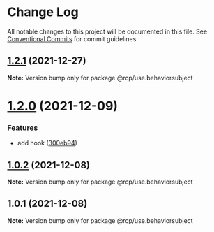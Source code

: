 # Change Log

All notable changes to this project will be documented in this file.
See [Conventional Commits](https://conventionalcommits.org) for commit guidelines.

<a name="1.2.1"></a>

## [1.2.1](https://github.com/imcuttle/rcp/compare/@rcp/use.behaviorsubject@1.2.0...@rcp/use.behaviorsubject@1.2.1) (2021-12-27)

**Note:** Version bump only for package @rcp/use.behaviorsubject

<a name="1.2.0"></a>

# [1.2.0](https://github.com/imcuttle/rcp/compare/@rcp/use.behaviorsubject@1.0.2...@rcp/use.behaviorsubject@1.2.0) (2021-12-09)

### Features

- add hook ([300eb94](https://github.com/imcuttle/rcp/commit/300eb94))

<a name="1.0.2"></a>

## [1.0.2](https://github.com/imcuttle/rcp/compare/@rcp/use.behaviorsubject@1.0.1...@rcp/use.behaviorsubject@1.0.2) (2021-12-08)

**Note:** Version bump only for package @rcp/use.behaviorsubject

<a name="1.0.1"></a>

## 1.0.1 (2021-12-08)

**Note:** Version bump only for package @rcp/use.behaviorsubject
